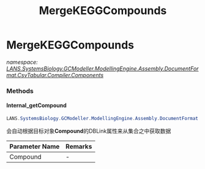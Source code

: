 ﻿---
title: MergeKEGGCompounds
---

# MergeKEGGCompounds
_namespace: [LANS.SystemsBiology.GCModeller.ModellingEngine.Assembly.DocumentFormat.CsvTabular.Compiler.Components](N-LANS.SystemsBiology.GCModeller.ModellingEngine.Assembly.DocumentFormat.CsvTabular.Compiler.Components.html)_





### Methods

#### Internal_getCompound
```csharp
LANS.SystemsBiology.GCModeller.ModellingEngine.Assembly.DocumentFormat.CsvTabular.Compiler.Components.MergeKEGGCompounds.Internal_getCompound(LANS.SystemsBiology.Assembly.KEGG.DBGET.bGetObject.Compound)
```
会自动根据目标对象**Compound**的DBLink属性来从集合之中获取数据

|Parameter Name|Remarks|
|--------------|-------|
|Compound|-|



